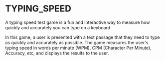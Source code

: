 # TYPING_SPEED
A typing speed test game is a fun and interactive way to measure how quickly and accurately you can type on a keyboard.

In this game, a user is presented with a text passage that they need to type as quickly and accurately as possible. The game measures the user's typing speed in words per minute (WPM), CPM (Character Per Minute), Accuracy, etc, and displays the results to the user.
